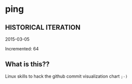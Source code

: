 # ping

## HISTORICAL ITERATION
2015-03-05

Incremented: 64

## What is this?? 
Linux skills to hack the github commit visualization chart `;-)`
